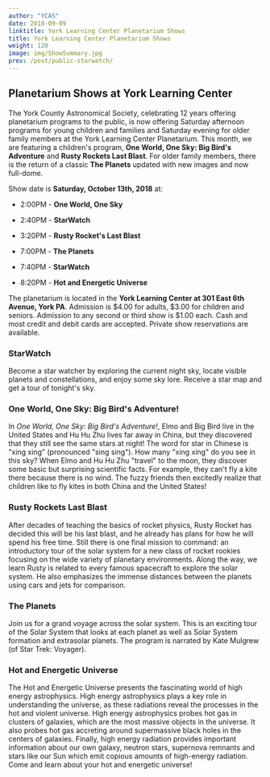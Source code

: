 ```yaml
---
author: "YCAS"
date: 2018-09-09
linktitle: York Learning Center Planetarium Shows
title: York Learning Center Planetarium Shows
weight: 120
image: img/ShowSummary.jpg
prev: /post/public-starwatch/
---
```


## Planetarium Shows at York Learning Center

The York County Astronomical Society, celebrating 12 years offering planetarium programs to the public, is now offering Saturday afternoon programs for young children and families and Saturday evening for older family members at the York Learning Center Planetarium. 
This month, we are featuring a children's program, **One World, One Sky: Big Bird's Adventure** and **Rusty Rockets Last Blast**. For older family members, there is the return of a classic **The Planets** updated with new images and now full-dome.

Show date is **Saturday, October 13th, 2018** at:

* 2:00PM - **One World, One Sky**
* 2:40PM - **StarWatch**
* 3:20PM - **Rusty Rocket's Last Blast**

* 7:00PM - **The Planets**
* 7:40PM - **StarWatch**
* 8:20PM - **Hot and Energetic Universe**

The planetarium is located in the **York Learning Center at 301 East 6th Avenue, York PA**. Admission is $4.00 for adults, $3.00 for children and seniors. Admission to any second or third show is $1.00 each. Cash and most credit and debit cards are accepted. Private show reservations are available.

### StarWatch
Become a star watcher by exploring the current night sky, locate visible planets and constellations, and enjoy some sky lore. Receive a star map and get a tour of tonight's sky.

### One World, One Sky: Big Bird's Adventure!
In *One World, One Sky: Big Bird's Adventure!*, Elmo and Big Bird live in the United States and Hu Hu Zhu lives far away in China, but they discovered that they still see the same stars at night! The word for star in Chinese is "xing xing" (pronounced "sing sing"). How many "xing xing" do you see in this sky? When Elmo and Hu Hu Zhu "travel" to the moon, they discover some basic but surprising scientific facts. For example, they can't fly a kite there because there is no wind. The fuzzy friends then excitedly realize that children like to fly kites in both China and the United States!

### Rusty Rockets Last Blast
After decades of teaching the basics of rocket physics, Rusty Rocket has decided this will be his last blast, and he already has plans for how he will spend his free time. Still there is one final mission to command: an introductory tour of the solar system for a new class of rocket rookies focusing on the wide variety of planetary environments. Along the way, we learn Rusty is related to every famous spacecraft to explore the solar system. He also emphasizes the immense distances between the planets using cars and jets for comparison.

### The Planets
Join us for a grand voyage across the solar system. This is an exciting tour of the Solar System that looks at each planet as well as Solar System formation and extrasolar planets. The program is narrated by Kate Mulgrew (of Star Trek: Voyager).

### Hot and Energetic Universe
The Hot and Energetic Universe presents the fascinating world of high energy astrophysics. High energy astrophysics plays a key role in understanding the universe, as these radiations reveal the processes in the hot and violent universe. High energy astrophysics probes hot gas in clusters of galaxies, which are the most massive objects in the universe. It also probes hot gas accreting around supermassive black holes in the centers of galaxies. Finally, high energy radiation provides important information about our own galaxy, neutron stars, supernova remnants and stars like our Sun which emit copious amounts of high-energy radiation. Come and learn about your hot and energetic universe!